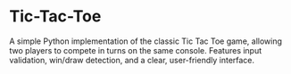 # Tic-Tac-Toe
A simple Python implementation of the classic Tic Tac Toe game, allowing two players to compete in turns on the same console. Features input validation, win/draw detection, and a clear, user-friendly interface.
